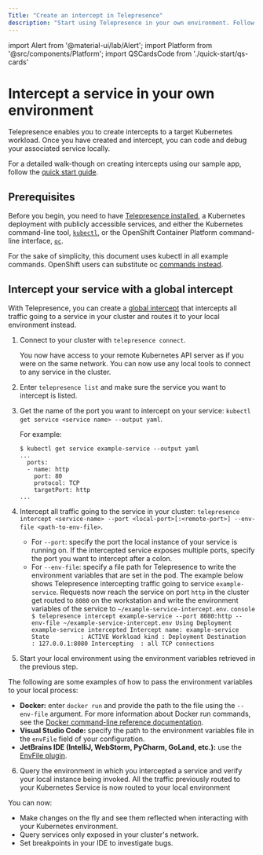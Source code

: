 ```yaml
---
Title: "Create an intercept in Telepresence"
description: "Start using Telepresence in your own environment. Follow these steps to intercept your service in your cluster."
---
```


import Alert from '@material-ui/lab/Alert';
import Platform from '@src/components/Platform';
import QSCardsCode from './quick-start/qs-cards'

# Intercept a service in your own environment

Telepresence enables you to create intercepts to a target Kubernetes workload. Once you have created and intercept, you can code and debug your associated service locally. 

For a detailed walk-though on creating intercepts using our sample app, follow the [quick start guide](../../quick-start/demo-node/).


## Prerequisites

Before you begin, you need to have [Telepresence installed](../install-and-update-telepresence/), a Kubernetes deployment with publicly accessible services, and either the Kubernetes command-line tool, [`kubectl`](https://kubernetes.io/docs/tasks/tools/install-kubectl/), or the OpenShift Container Platform command-line interface, [`oc`](https://docs.openshift.com/container-platform/4.2/cli_reference/openshift_cli/getting-started-cli.html#cli-installing-cli_cli-developer-commands). 

For the sake of simplicity, this document uses kubectl in all example commands. OpenShift users can substitute oc [commands instead](https://docs.openshift.com/container-platform/4.1/cli_reference/developer-cli-commands.html).


## Intercept your service with a global intercept

With Telepresence, you can create a [global intercept](../intercepts-overview/?intercept=global) that intercepts all traffic going to a service in your cluster and routes it to your local environment instead. 

1. Connect to your cluster with `telepresence connect`.

   You now have access to your remote Kubernetes API server as if you were on the same network. You can now use any local tools to connect to any service in the cluster.

2. Enter `telepresence list` and make sure the service you want to intercept is listed.

3. Get the name of the port you want to intercept on your service:
   `kubectl get service <service name> --output yaml`.
  
   For example:

   ```console
   $ kubectl get service example-service --output yaml
   ...
     ports:
     - name: http
       port: 80
       protocol: TCP
       targetPort: http
   ...
   ```

4. Intercept all traffic going to the service in your cluster:
    `telepresence intercept <service-name> --port <local-port>[:<remote-port>] --env-file <path-to-env-file>`.
      * For `--port`: specify the port the local instance of your service is running on. If the intercepted service exposes multiple ports, specify the port you want to intercept after a colon.
      * For `--env-file`: specify a file path for Telepresence to write the environment variables that are set in the pod. 
       The example below shows Telepresence intercepting traffic going to service `example-service`. Requests now reach the service on port `http` in the cluster get routed to `8080` on the workstation and write the environment variables of the service to `~/example-service-intercept.env`.
       ```console
       $ telepresence intercept example-service --port 8080:http --env-file ~/example-service-intercept.env
       Using Deployment example-service
       intercepted
           Intercept name: example-service
           State         : ACTIVE
           Workload kind : Deployment
           Destination   : 127.0.0.1:8080
           Intercepting  : all TCP connections
       ```

5. <a name="start-local-instance"></a>Start your local environment using the environment variables retrieved in the previous step.

  The following are some examples of how to pass the environment variables to your local process:
   * **Docker:** enter `docker run` and provide the path to the file using the `--env-file` argument. For more information about Docker run commands, see the [Docker command-line reference documentation](https://docs.docker.com/engine/reference/commandline/run/#set-environment-variables--e---env---env-file).
   * **Visual Studio Code:** specify the path to the environment variables file in the `envFile` field of your configuration.
   * **JetBrains IDE (IntelliJ, WebStorm, PyCharm, GoLand, etc.):** use the [EnvFile plugin](https://plugins.jetbrains.com/plugin/7861-envfile).

6. Query the environment in which you intercepted a service and verify your local instance being invoked.
   All the traffic previously routed to your Kubernetes Service is now routed to your local environment

You can now:
- Make changes on the fly and see them reflected when interacting with
  your Kubernetes environment.
- Query services only exposed in your cluster's network.
- Set breakpoints in your IDE to investigate bugs.
